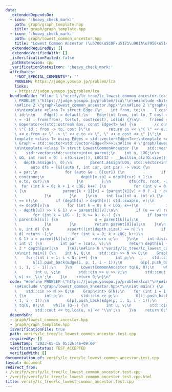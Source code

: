 ```yaml
---
data:
  _extendedDependsOn:
  - icon: ':heavy_check_mark:'
    path: graph/graph_template.hpp
    title: graph/graph_template.hpp
  - icon: ':heavy_check_mark:'
    path: graph/lowest_common_ancestor.hpp
    title: "Lowest Common Ancestor (\u6700\u5C0F\u5171\u901A\u7956\u5148)"
  _extendedRequiredBy: []
  _extendedVerifiedWith: []
  _isVerificationFailed: false
  _pathExtension: cpp
  _verificationStatusIcon: ':heavy_check_mark:'
  attributes:
    '*NOT_SPECIAL_COMMENTS*': ''
    PROBLEM: https://judge.yosupo.jp/problem/lca
    links:
    - https://judge.yosupo.jp/problem/lca
  bundledCode: "#line 1 \"verify/lc_tree/lc_lowest_common_ancestor.test.cpp\"\n#define\
    \ PROBLEM \"https://judge.yosupo.jp/problem/lca\"\n\n#include <bits/stdc++.h>\n\
    \n#line 2 \"graph/lowest_common_ancestor.hpp\"\n\n#line 2 \"graph/graph_template.hpp\"\
    \n\ntemplate <class T> struct Edge {\n    int from, to;\n    T cost;\n    int\
    \ id;\n\n    Edge() = default;\n    Edge(int from, int to, T cost = 1, int id\
    \ = -1) : from(from), to(to), cost(cost), id(id) {}\n\n    friend std::ostream\
    \ &operator<<(std::ostream &os, const Edge<T> &e) {\n        // output format:\
    \ \"{ id : from -> to, cost }\"\n        return os << \"{ \" << e.id << \" : \"\
    \ << e.from << \" -> \" << e.to << \", \" << e.cost << \" }\";\n    }\n};\n\n\
    template <class T> using Edges = std::vector<Edge<T>>;\ntemplate <class T> using\
    \ Graph = std::vector<std::vector<Edge<T>>>;\n#line 4 \"graph/lowest_common_ancestor.hpp\"\
    \n\ntemplate <class T> struct LowestCommonAncestor {\n    std::vector<int> depth;\n\
    \    std::vector<std::vector<int>> parent;\n    int n, LOG;\n\n    LowestCommonAncestor(Graph<T>\
    \ &G, int root = 0) : n(G.size()), LOG(32 - __builtin_clz(G.size())) {\n     \
    \   depth.assign(n, 0);\n        parent.assign(LOG, std::vector<int>(n));\n  \
    \      auto dfs = [&](auto f, int cur, int par) -> void {\n            parent[0][cur]\
    \ = par;\n            for (auto &e : G[cur]) {\n                if (e.to == par)\
    \ continue;\n                depth[e.to] = depth[cur] + 1;\n                f(f,\
    \ e.to, cur);\n            }\n        };\n        dfs(dfs, root, -1);\n      \
    \  for (int k = 0; k + 1 < LOG; k++) {\n            for (int v = 0; v < n; v++)\
    \ {\n                parent[k + 1][v] = (parent[k][v] < 0 ? -1 : parent[k][parent[k][v]]);\n\
    \            }\n        }\n    }\n\n    int lca(int u, int v) {\n        assert((int)depth.size()\
    \ == n);\n        if (depth[u] > depth[v]) std::swap(u, v);\n        // depth[u]\
    \ <= depth[v]\n        for (int k = 0; k < LOG; k++)\n            if ((depth[v]\
    \ - depth[u]) >> k & 1) v = parent[k][v];\n\n        if (u == v) return u;\n \
    \       for (int k = LOG - 1; k >= 0; k--) {\n            if (parent[k][u] !=\
    \ parent[k][v]) {\n                u = parent[k][u];\n                v = parent[k][v];\n\
    \            }\n        }\n        return parent[0][u];\n    }\n\n    int level_ancestor(int\
    \ u, int d) {\n        assert((int)depth.size() == n);\n        if (depth[u] <\
    \ d) return -1;\n        for (int k = 0; k < LOG; k++)\n            if (d >> k\
    \ & 1) u = parent[k][u];\n        return u;\n    }\n\n    int distance(int u,\
    \ int v) {\n        int par = lca(u, v);\n        return depth[u] + depth[v] -\
    \ 2 * depth[par];\n    }\n};\n#line 6 \"verify/lc_tree/lc_lowest_common_ancestor.test.cpp\"\
    \n\nint main() {\n    int N, Q;\n    std::cin >> N >> Q;\n    Graph<int> G(N);\n\
    \    for (int i = 1; i < N; i++) {\n        int p;\n        std::cin >> p;\n \
    \       G[i].push_back(Edge(i, p, 1, i - 1));\n        G[p].push_back(Edge(p,\
    \ i, 1, i - 1));\n    }\n    LowestCommonAncestor tq(G, 0);\n    while (Q--) {\n\
    \        int u, v;\n        std::cin >> u >> v;\n        std::cout << tq.lca(u,\
    \ v) << '\\n';\n    }\n    return 0;\n}\n"
  code: "#define PROBLEM \"https://judge.yosupo.jp/problem/lca\"\n\n#include <bits/stdc++.h>\n\
    \n#include \"graph/lowest_common_ancestor.hpp\"\n\nint main() {\n    int N, Q;\n\
    \    std::cin >> N >> Q;\n    Graph<int> G(N);\n    for (int i = 1; i < N; i++)\
    \ {\n        int p;\n        std::cin >> p;\n        G[i].push_back(Edge(i, p,\
    \ 1, i - 1));\n        G[p].push_back(Edge(p, i, 1, i - 1));\n    }\n    LowestCommonAncestor\
    \ tq(G, 0);\n    while (Q--) {\n        int u, v;\n        std::cin >> u >> v;\n\
    \        std::cout << tq.lca(u, v) << '\\n';\n    }\n    return 0;\n}"
  dependsOn:
  - graph/lowest_common_ancestor.hpp
  - graph/graph_template.hpp
  isVerificationFile: true
  path: verify/lc_tree/lc_lowest_common_ancestor.test.cpp
  requiredBy: []
  timestamp: '2023-05-15 05:26:46+09:00'
  verificationStatus: TEST_ACCEPTED
  verifiedWith: []
documentation_of: verify/lc_tree/lc_lowest_common_ancestor.test.cpp
layout: document
redirect_from:
- /verify/verify/lc_tree/lc_lowest_common_ancestor.test.cpp
- /verify/verify/lc_tree/lc_lowest_common_ancestor.test.cpp.html
title: verify/lc_tree/lc_lowest_common_ancestor.test.cpp
---
```

